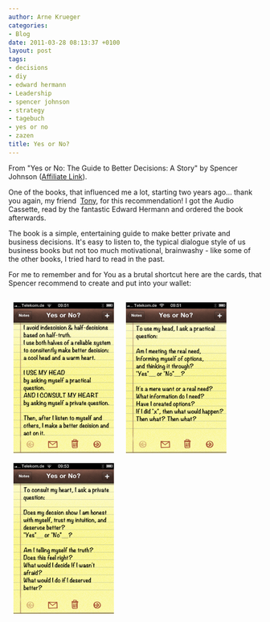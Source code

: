 ```yaml
---
author: Arne Krueger
categories:
- Blog
date: 2011-03-28 08:13:37 +0100
layout: post
tags:
- decisions
- diy
- edward hermann
- Leadership
- spencer johnson
- strategy
- tagebuch
- yes or no
- zazen
title: Yes or No?
---
```



From "Yes or No: The Guide to Better Decisions: A Story" by Spencer Johnson ([Affiliate Link](http://www.amazon.de/gp/product/0887306314/ref=as_li_ss_tl?ie=UTF8&amp;tag=herrkrue-21&amp;linkCode=as2&amp;camp=1638&amp;creative=19454&amp;creativeASIN=0887306314)).

One of the books, that influenced me a lot, starting two years ago... thank you again, my friend &nbsp;[Tony](http://www.guerrilla.de), for this recommendation! I got the Audio Cassette, read by the fantastic Edward Hermann and ordered the book afterwards.

The book is a simple, entertaining guide to make better private and business decisions. It's easy to listen to, the typical dialogue style of us business books but not too much motivational, brainwashy - like some of the other books, I tried hard to read in the past.

For me to remember and for You as a brutal shortcut here are the cards, that Spencer recommend to create and put&nbsp;into your wallet:

<div style="text-align: left !important; margin: 20px 0; display: block !important;">
<img src="/images/2011-03-28/photo.png" alt="Yes or No Card 1 - Main Methodology" style="width: 200px !important; margin: 10px !important; display: inline-block !important; vertical-align: top !important; float: none !important;" />
<img src="/images/2011-03-28/photo-2.png" alt="Yes or No Card 2 - Head Questions" style="width: 200px !important; margin: 10px !important; display: inline-block !important; vertical-align: top !important; float: none !important;" />
<img src="/images/2011-03-28/photo-1.png" alt="Yes or No Card 3 - Heart Questions" style="width: 200px !important; margin: 10px !important; display: inline-block !important; vertical-align: top !important; float: none !important;" />
</div>